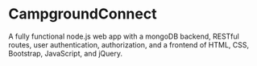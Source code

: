 # CampgroundConnect
A fully functional node.js web app with a mongoDB backend, RESTful routes, user authentication, authorization, and a frontend of HTML, CSS, Bootstrap, JavaScript, and jQuery.
